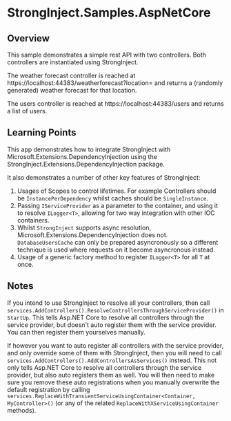 ﻿# StrongInject.Samples.AspNetCore

## Overview

This sample demonstrates a simple rest API with two controllers. Both controllers are instantiated using StrongInject.

The weather forecast controller is reached at https://localhost:44383/weatherforecast?location=<SomeLocation> and returns a (randomly generated) weather forecast for that location.

The users controller is reached at https://localhost:44383/users and returns a list of users.

## Learning Points

This app demonstrates how to integrate StrongInject with Microsoft.Extensions.DependencyInjection using the StrongInject.Extensions.DependencyInjection package.

It also demonstrates a number of other key features of StrongInject:

1. Usages of Scopes to control lifetimes. For example Controllers should be `InstancePerDependency` whilst  caches should be `SingleInstance`.
2. Passing `IServiceProvider` as a parameter to the container, and using it to resolve `ILogger<T>`, allowing for two way integration with other IOC containers.
3. Whilst `StrongInject` supports async resolution, Microsoft.Extensions.DependencyInjection does not. `DatabaseUsersCache` can only be prepared asyncronously so a different technique is used where requests on it become asyncronous instead.
4. Usage of a generic factory method to register `ILogger<T>` for all `T` at once.

## Notes

If you intend to use StrongInject to resolve all your controllers, then call `services.AddControllers().ResolveControllersThroughServiceProvider()` in `StartUp`. This tells Asp.NET Core to resolve all controllers through the service provider, but doesn't auto register them with the service provider. You can then register them yourselves manually.

If however you want to auto register all controllers with the service provider, and only override some of them with StrongInject, then you will need to call `services.AddControllers().AddControllersAsServices()` instead. This not only tells Asp.NET Core to resolve all controllers through the service provider, but also auto registers them as well. You will then need to make sure you remove these auto registrations when you manually overwrite the default registration by calling `services.ReplaceWithTransientServiceUsingContainer<Container, MyController>()` (or any of the related `ReplaceWithXServiceUsingContainer` methods).